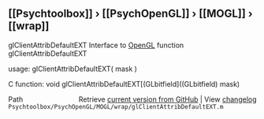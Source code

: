 ## [[Psychtoolbox]] &#8250; [[PsychOpenGL]] &#8250; [[MOGL]] &#8250; [[wrap]]

glClientAttribDefaultEXT  Interface to [OpenGL](OpenGL) function glClientAttribDefaultEXT  
  
usage:  glClientAttribDefaultEXT( mask )  
  
C function:  void glClientAttribDefaultEXT[(GLbitfield]((GLbitfield) mask)  




<div class="code_header" style="text-align:right;">
  <span style="float:left;">Path&nbsp;&nbsp;</span> <span class="counter">Retrieve <a href=
  "https://raw.github.com/Psychtoolbox-3/Psychtoolbox-3/beta/Psychtoolbox/PsychOpenGL/MOGL/wrap/glClientAttribDefaultEXT.m">current version from GitHub</a> | View <a href=
  "https://github.com/Psychtoolbox-3/Psychtoolbox-3/commits/beta/Psychtoolbox/PsychOpenGL/MOGL/wrap/glClientAttribDefaultEXT.m">changelog</a></span>
</div>
<div class="code">
  <code>Psychtoolbox/PsychOpenGL/MOGL/wrap/glClientAttribDefaultEXT.m</code>
</div>

